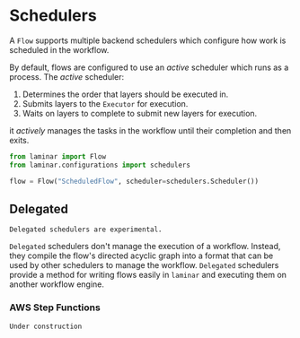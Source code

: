 # Schedulers

A ``Flow`` supports multiple backend schedulers which configure how work is scheduled in the workflow.

By default, flows are configured to use an *active* scheduler which runs as a process. The *active* scheduler:

1. Determines the order that layers should be executed in.
1. Submits layers to the `Executor` for execution.
1. Waits on layers to complete to submit new layers for execution.

it *actively* manages the tasks in the workflow until their completion and then exits.

```python
from laminar import Flow
from laminar.configurations import schedulers

flow = Flow("ScheduledFlow", scheduler=schedulers.Scheduler())
```

## Delegated

```{warning}
Delegated schedulers are experimental.
```

`Delegated` schedulers don't manage the execution of a workflow. Instead, they compile the flow's directed acyclic graph into a format that can be used by other schedulers to manage the workflow. `Delegated` schedulers provide a method for writing flows easily in `laminar` and executing them on another workflow engine.

### AWS Step Functions

```{note}
Under construction
```
